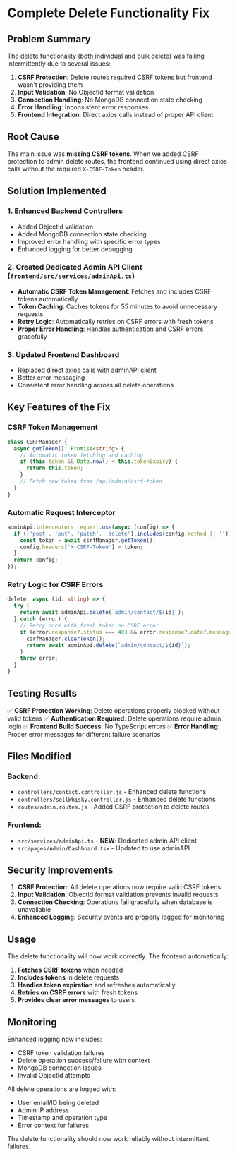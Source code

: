 # Complete Delete Functionality Fix

## Problem Summary
The delete functionality (both individual and bulk delete) was failing intermittently due to several issues:

1. **CSRF Protection**: Delete routes required CSRF tokens but frontend wasn't providing them
2. **Input Validation**: No ObjectId format validation
3. **Connection Handling**: No MongoDB connection state checking
4. **Error Handling**: Inconsistent error responses
5. **Frontend Integration**: Direct axios calls instead of proper API client

## Root Cause
The main issue was **missing CSRF tokens**. When we added CSRF protection to admin delete routes, the frontend continued using direct axios calls without the required `X-CSRF-Token` header.

## Solution Implemented

### 1. Enhanced Backend Controllers
- Added ObjectId validation
- Added MongoDB connection state checking  
- Improved error handling with specific error types
- Enhanced logging for better debugging

### 2. Created Dedicated Admin API Client (`frontend/src/services/adminApi.ts`)
- **Automatic CSRF Token Management**: Fetches and includes CSRF tokens automatically
- **Token Caching**: Caches tokens for 55 minutes to avoid unnecessary requests
- **Retry Logic**: Automatically retries on CSRF errors with fresh tokens
- **Proper Error Handling**: Handles authentication and CSRF errors gracefully

### 3. Updated Frontend Dashboard
- Replaced direct axios calls with adminAPI client
- Better error messaging
- Consistent error handling across all delete operations

## Key Features of the Fix

### CSRF Token Management
```typescript
class CSRFManager {
  async getToken(): Promise<string> {
    // Automatic token fetching and caching
    if (this.token && Date.now() < this.tokenExpiry) {
      return this.token;
    }
    // Fetch new token from /api/admin/csrf-token
  }
}
```

### Automatic Request Interceptor
```typescript
adminApi.interceptors.request.use(async (config) => {
  if (['post', 'put', 'patch', 'delete'].includes(config.method || '')) {
    const token = await csrfManager.getToken();
    config.headers['X-CSRF-Token'] = token;
  }
  return config;
});
```

### Retry Logic for CSRF Errors
```typescript
delete: async (id: string) => {
  try {
    return await adminApi.delete(`admin/contact/${id}`);
  } catch (error) {
    // Retry once with fresh token on CSRF error
    if (error.response?.status === 403 && error.response?.data?.message?.includes('CSRF')) {
      csrfManager.clearToken();
      return await adminApi.delete(`admin/contact/${id}`);
    }
    throw error;
  }
}
```

## Testing Results

✅ **CSRF Protection Working**: Delete operations properly blocked without valid tokens
✅ **Authentication Required**: Delete operations require admin login
✅ **Frontend Build Success**: No TypeScript errors
✅ **Error Handling**: Proper error messages for different failure scenarios

## Files Modified

### Backend:
- `controllers/contact.controller.js` - Enhanced delete functions
- `controllers/sellWhisky.controller.js` - Enhanced delete functions  
- `routes/admin.routes.js` - Added CSRF protection to delete routes

### Frontend:
- `src/services/adminApi.ts` - **NEW**: Dedicated admin API client
- `src/pages/Admin/Dashboard.tsx` - Updated to use adminAPI

## Security Improvements

1. **CSRF Protection**: All delete operations now require valid CSRF tokens
2. **Input Validation**: ObjectId format validation prevents invalid requests
3. **Connection Checking**: Operations fail gracefully when database is unavailable
4. **Enhanced Logging**: Security events are properly logged for monitoring

## Usage

The delete functionality will now work correctly. The frontend automatically:

1. **Fetches CSRF tokens** when needed
2. **Includes tokens** in delete requests
3. **Handles token expiration** and refreshes automatically
4. **Retries on CSRF errors** with fresh tokens
5. **Provides clear error messages** to users

## Monitoring

Enhanced logging now includes:
- CSRF token validation failures
- Delete operation success/failure with context
- MongoDB connection issues
- Invalid ObjectId attempts

All delete operations are logged with:
- User email/ID being deleted
- Admin IP address
- Timestamp and operation type
- Error context for failures

The delete functionality should now work reliably without intermittent failures.